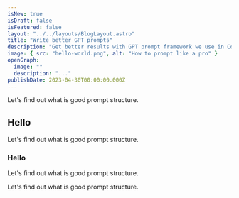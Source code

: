 ```yaml
---
isNew: true
isDraft: false
isFeatured: false
layout: "../../layouts/BlogLayout.astro"
title: "Write better GPT prompts"
description: "Get better results with GPT prompt framework we use in Content Genius."
image: { src: "hello-world.png", alt: "How to prompt like a pro" }
openGraph:
  image: ""
  description: "..."
publishDate: 2023-04-30T00:00:00.000Z
---
```


Let's find out what is good prompt structure.

## Hello

Let's find out what is good prompt structure.

### Hello

Let's find out what is good prompt structure.

Let's find out what is good prompt structure.
